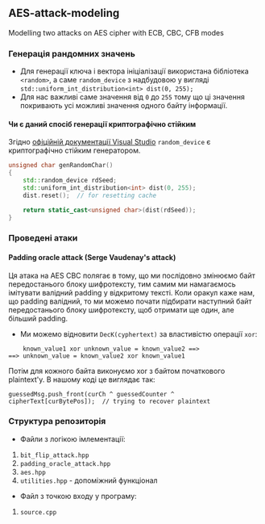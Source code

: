 ## AES-attack-modeling
Modelling two attacks on AES cipher with ECB, CBC, CFB modes


### Генерація рандомних значень
- Для генерації ключа і вектора ініціалізації використана бібліотека 
`<random>`, а саме `random_device` з надбудовою у вигляді `std::uniform_int_distribution<int> dist(0, 255);`  
- Для нас важливі саме значення від `0` до `255` тому що ці значення покривають
усі можливі значення одного байту інформації. 
#### Чи є даний спосіб генерації криптографічно стійким 
Згідно
[офіційній документації Visual Studio](https://learn.microsoft.com/en-us/cpp/standard-library/random?view=msvc-170#comments)
`random_device` є криптографічно стійким генератором. 
``` C++
unsigned char genRandomChar() 
{
    std::random_device rdSeed;  
    std::uniform_int_distribution<int> dist(0, 255); 
    dist.reset();  // for resetting cache

    return static_cast<unsigned char>(dist(rdSeed));
}
```
### Проведені атаки
#### Padding oracle attack (Serge Vaudenay's attack)
Ця атака на AES CBC полягає в тому, що ми послідовно змінюємо
байт передостанього блоку шифротексту, тим самим ми намагаємось 
імітувати валідний padding у відкритому тексті. Коли оракул каже нам, що padding валідний, 
то ми можемо почати підбирати наступний байт передостанього блоку шифротексту, щоб отримати ще один, але більший padding.  
- Ми можемо відновити `DecK(cyphertext)` за властивістю операції `xor`: 
```
    known_value1 xor unknown_value = known_value2 ==> 
==> unknown_value = known_value2 xor known_value1
```
Потім для кожного байта виконуємо xor з байтом початкового plaintext'у. В нашому коді це виглядає так: 
```
guessedMsg.push_front(curCh ^ guessedCounter ^ cipherText[curBytePos]);  // trying to recover plaintext 
```

### Структура репозиторія 
- Файли з логікою імлементації: 
1. `bit_flip_attack.hpp`
2. `padding_oracle_attack.hpp`
3. `aes.hpp`
4. `utilities.hpp` - допоміжний функціонал
- Файл з точкою входу у програму: 
1. `source.cpp`